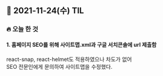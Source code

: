 ## 📆 2021-11-24(수) TIL

### 🔥 오늘 한 것<br>
 
 
#### 1. 홈페이지 SEO를 위해 사이트맵.xml과 구글 서치콘솔에 url 제출함

react-snap, react-helmet도 적용하였으나 차도가 없어  
SEO 전문인에게 문의하여 사이트맵을 수정했다.
